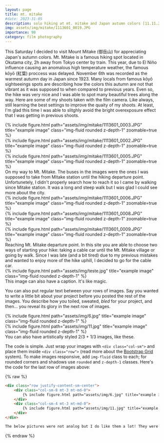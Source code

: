 ```yaml
---
layout: page
title: mt. mitake
#date: 2023-31-05
description: solo hiking at mt. mitake and Japan autumn colors [11.11.2023]
img: assets/img/mitake/1113601_0019.JPG
importance: 98
category: film photography
---
```


This Saturday I decided to visit Mount Mitake (御岳山) for appreciating Japan's autumn colors. Mt. Mitake is a famous hiking spot located in Okutama city, 2h away from Tokyo center by train. This year, due to El Niño influence causing an anomalous high temperature weather, the famous kōyō (紅葉) proccess was delayed. November 6th was recorded as the warmest autumn day in Japan since 1923. Many locals from famous kōyō sightseeings spots are describing how the colors this autumn are not that vibrant as it was supposed to when compared to previous years. Even so, the hike was very nice and I was able to spot many beautiful trees along the way. Here are some of my shoots taken with the film camera. Like always, still learning the best settings to improve the quaity of my shoots. At least, I'm glad this time I was able to slitghly avoid the bright overexposure effect that I was getting in previous shoots.

<div class="row">
    <div class="col-sm mt-3 mt-md-0">
        {% include figure.html path="assets/img/mitake/1113601_0003.JPG" title="example image" class="img-fluid rounded z-depth-1" zoomable=true %}
    </div>
    <div class="col-sm mt-3 mt-md-0">
        {% include figure.html path="assets/img/mitake/1113601_0002.JPG" title="example image" class="img-fluid rounded z-depth-1" zoomable=true %}
    </div>
    <div class="col-sm mt-3 mt-md-0">
        {% include figure.html path="assets/img/mitake/1113601_0005.JPG" title="example image" class="img-fluid rounded z-depth-1" zoomable=true %}
    </div>
</div>


<div class="caption">
    On my way to Mt. Mitake. The buses in the images were the ones I was supposed to take from Mitake station until the hiking departure point. Unfortunetely, I didn't properly search how to reach it so I came by walking since Mitake station. It was a long and steep walk but I was glad I could see more about the city.
</div>


<div class="row">
    <div class="col-sm mt-3 mt-md-0">
        {% include figure.html path="assets/img/mitake/1113601_0006.JPG" title="example image" class="img-fluid rounded z-depth-1" zoomable=true %}
    </div>
    <div class="col-sm mt-3 mt-md-0">
        {% include figure.html path="assets/img/mitake/1113601_0008.JPG" title="example image" class="img-fluid rounded z-depth-1" zoomable=true %}
    </div>
    <div class="col-sm mt-3 mt-md-0">
        {% include figure.html path="assets/img/mitake/1113601_0009.JPG" title="example image" class="img-fluid rounded z-depth-1" zoomable=true %}
    </div>
</div>


<div class="caption">
    Reaching Mt. Mitake departure point. In this site you are able to choose two ways of starting your hike: taking a cable car until the Mt. Mitake village or going by walk. Since I was late (and a bit tired) due to my previous mistakes and wanted to enjoy more of the hike uphill, I decided to go for the cable car.
</div>


<div class="row">
    <div class="col-sm mt-3 mt-md-0">
        {% include figure.html path="assets/img/teste.jpg" title="example image" class="img-fluid rounded z-depth-1" %}
    </div>
</div>

<div class="caption">
    This image can also have a caption. It's like magic.
</div>

You can also put regular text between your rows of images.
Say you wanted to write a little bit about your project before you posted the rest of the images.
You describe how you toiled, sweated, *bled* for your project, and then... you reveal its glory in the next row of images.


<div class="row justify-content-sm-center">
    <div class="col-sm-8 mt-3 mt-md-0">
        {% include figure.html path="assets/img/6.jpg" title="example image" class="img-fluid rounded z-depth-1" %}
    </div>
    <div class="col-sm-4 mt-3 mt-md-0">
        {% include figure.html path="assets/img/11.jpg" title="example image" class="img-fluid rounded z-depth-1" %}
    </div>
</div>
<div class="caption">
    You can also have artistically styled 2/3 + 1/3 images, like these.
</div>


The code is simple.
Just wrap your images with `<div class="col-sm">` and place them inside `<div class="row">` (read more about the <a href="https://getbootstrap.com/docs/4.4/layout/grid/">Bootstrap Grid</a> system).
To make images responsive, add `img-fluid` class to each; for rounded corners and shadows use `rounded` and `z-depth-1` classes.
Here's the code for the last row of images above:

{% raw %}
```html
<div class="row justify-content-sm-center">
    <div class="col-sm-8 mt-3 mt-md-0">
        {% include figure.html path="assets/img/6.jpg" title="example image" class="img-fluid rounded z-depth-1" %}
    </div>
    <div class="col-sm-4 mt-3 mt-md-0">
        {% include figure.html path="assets/img/11.jpg" title="example image" class="img-fluid rounded z-depth-1" %}
    </div>
</div>

The below pictures were not analog but I do like them a lot! They were taken while climbing up to Enoshima shrine.

```
{% endraw %}
